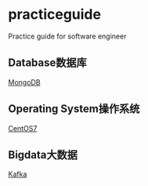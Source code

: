 # practiceguide
Practice guide for software engineer

## Database数据库<br>
[MongoDB](https://github.com/dennishucd/mongodbguide)


## Operating System操作系统<br>
[CentOS7](https://github.com/dennishucd/centos7guide)


## Bigdata大数据<br>
[Kafka](https://github.com/dennishucd/kafkaguide)

